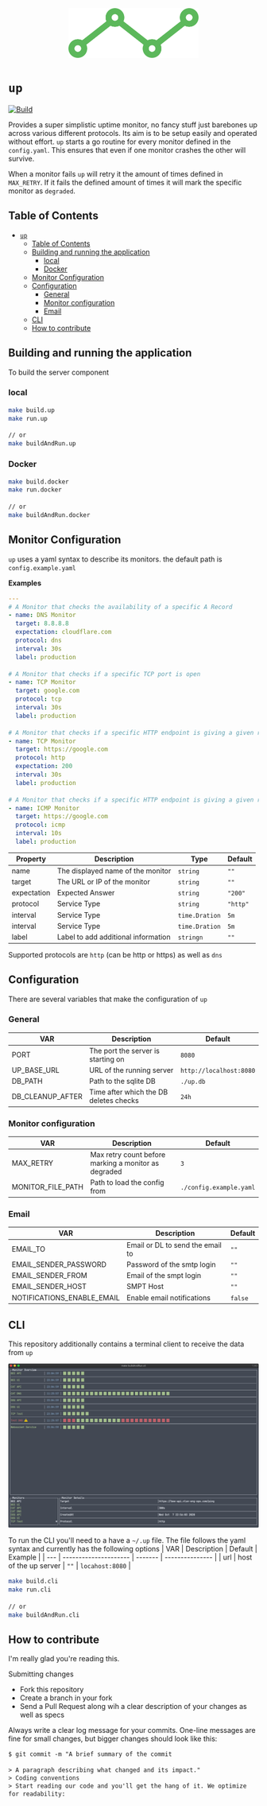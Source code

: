 <div align="center">
  <img height="100px" src="/assets/logo.svg" />
</div>

# `up`

[![Build](https://github.com/janwiemers/up/workflows/CI/badge.svg)](https://github.com/janwiemers/up/actions)

Provides a super simplistic uptime monitor, no fancy stuff just barebones up across various different protocols. Its aim is to be setup easily and operated without effort.
`up` starts a go routine for every monitor defined in the `config.yaml`. This ensures that even if one monitor crashes the other will survive.

When a monitor fails `up` will retry it the amount of times defined in `MAX_RETRY`. If it fails the defined amount of times it will mark the specific monitor as `degraded`.

## Table of Contents

- [`up`](#up)
  - [Table of Contents](#table-of-contents)
  - [Building and running the application](#building-and-running-the-application)
    - [local](#local)
    - [Docker](#docker)
  - [Monitor Configuration](#monitor-configuration)
  - [Configuration](#configuration)
    - [General](#general)
    - [Monitor configuration](#monitor-configuration-1)
    - [Email](#email)
  - [CLI](#cli)
  - [How to contribute](#how-to-contribute)

## Building and running the application

To build the server component

### local

```sh
make build.up
make run.up

// or
make buildAndRun.up
```

### Docker

```sh
make build.docker
make run.docker

// or
make buildAndRun.docker
```

## Monitor Configuration

`up` uses a yaml syntax to describe its monitors.
the default path is `config.example.yaml`

**Examples**

```yaml
---
# A Monitor that checks the availability of a specific A Record
- name: DNS Monitor
  target: 8.8.8.8
  expectation: cloudflare.com
  protocol: dns
  interval: 30s
  label: production

# A Monitor that checks if a specific TCP port is open
- name: TCP Monitor
  target: google.com
  protocol: tcp
  interval: 30s
  label: production

# A Monitor that checks if a specific HTTP endpoint is giving a given response
- name: TCP Monitor
  target: https://google.com
  protocol: http
  expectation: 200
  interval: 30s
  label: production

# A Monitor that checks if a specific HTTP endpoint is giving a given response
- name: ICMP Monitor
  target: https://google.com
  protocol: icmp
  interval: 10s
  label: production
```

| Property    | Description                         | Type           | Default  |
| ----------- | ----------------------------------- | -------------- | -------- |
| name        | The displayed name of the monitor   | `string`       | `""`     |
| target      | The URL or IP of the monitor        | `string`       | `""`     |
| expectation | Expected Answer                     | `string`       | `"200"`  |
| protocol    | Service Type                        | `string`       | `"http"` |
| interval    | Service Type                        | `time.Dration` | `5m`     |
| interval    | Service Type                        | `time.Dration` | `5m`     |
| label       | Label to add additional information | `stringn`      | `""`     |

Supported protocols are `http` (can be http or https) as well as `dns`

## Configuration

There are several variables that make the configuration of `up`

### General

| VAR              | Description                            | Default                 |
| ---------------- | -------------------------------------- | ----------------------- |
| PORT             | The port the server is starting on     | `8080`                  |
| UP_BASE_URL      | URL of the running server              | `http://localhost:8080` |
| DB_PATH          | Path to the sqlite DB                  | `./up.db`               |
| DB_CLEANUP_AFTER | Time after which the DB deletes checks | `24h`                   |

### Monitor configuration

| VAR               | Description                                          | Default                 |
| ----------------- | ---------------------------------------------------- | ----------------------- |
| MAX_RETRY         | Max retry count before marking a monitor as degraded | `3`                     |
| MONITOR_FILE_PATH | Path to load the config from                         | `./config.example.yaml` |

### Email

| VAR                        | Description                      | Default |
| -------------------------- | -------------------------------- | ------- |
| EMAIL_TO                   | Email or DL to send the email to | `""`    |
| EMAIL_SENDER_PASSWORD      | Password of the smtp login       | `""`    |
| EMAIL_SENDER_FROM          | Email of the smpt login          | `""`    |
| EMAIL_SENDER_HOST          | SMPT Host                        | `""`    |
| NOTIFICATIONS_ENABLE_EMAIL | Enable email notifications       | `false` |

## CLI

This repository additionally contains a terminal client to receive the data from `up`

<div align="center">
  <img src="/assets/cli.png" />
</div>

To run the CLI you'll need to a have a `~/.up` file. The file follows the yaml syntax and currently has the following options
| VAR | Description | Default | Example |
| --- | --------------------- | ------- | --------------- |
| url | host of the up server | `""` | `locahost:8080` |

```sh
make build.cli
make run.cli

// or
make buildAndRun.cli
```

## How to contribute

I'm really glad you're reading this.

Submitting changes

- Fork this repository
- Create a branch in your fork
- Send a Pull Request along wih a clear description of your changes as well as specs

Always write a clear log message for your commits. One-line messages are fine for small changes, but bigger changes should look like this:

```
$ git commit -m "A brief summary of the commit

> A paragraph describing what changed and its impact."
> Coding conventions
> Start reading our code and you'll get the hang of it. We optimize for readability:
```
